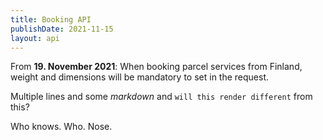```yaml
---
title: Booking API
publishDate: 2021-11-15
layout: api
---
```


From **19. November 2021**: When booking parcel services from Finland, weight and dimensions will be mandatory to set in the request.

Multiple lines and some _markdown_ and `will this render different` from this?

Who knows. Who. Nose.

